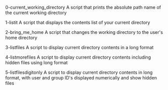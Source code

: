 0-current_working_directory
A script that prints the absolute path name of the current working directory

1-listit
A script that displays the contents list of your current directory

2-bring_me_home
A script that changes the working directory to the user's home directory

3-listfiles
A script to display current directory contents in a long format

4-listmorefiles
A script to display current directory contents including hidden files using long format

5-listfilesdigitonly
A script to display current directory contents in long format, with user and group ID's displayed numerically and show hidden files
